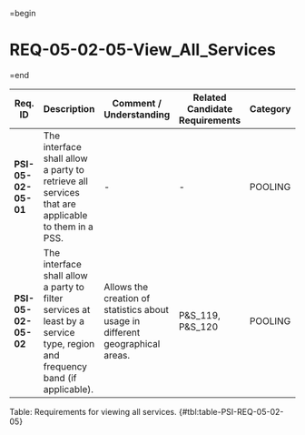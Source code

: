 =begin

# REQ-05-02-05-View_All_Services

=end

| Req. ID                        | Description                         | Comment / Understanding                  | Related Candidate Requirements | Category                       |
| ------------------------------ | ----------------------------------- | ---------------------------------------- | ------------------------------ | ------------------------------ |
| __PSI-05-02-05-01__ | The interface shall allow a party to retrieve all services that are applicable to them in a PSS. | -                       | -                              | POOLING  |
| __PSI-05-02-05-02__ | The interface shall allow a party to filter services at least by a service type, region and frequency band (if applicable).                 | Allows the creation of statistics about usage in different geographical areas. | P&S_119, P&S_120 | POOLING  |

Table: Requirements for viewing all services. {#tbl:table-PSI-REQ-05-02-05}
